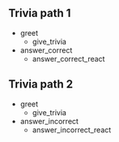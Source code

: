 <!-- # Trivia path 0
* greet
    - give_trivia
* answer
    - verify_answer

* out_of_scope
    - utter_out_of_scope -->

## Trivia path 1
* greet
    - give_trivia
* answer_correct
    - answer_correct_react

## Trivia path 2
* greet
    - give_trivia
* answer_incorrect
    - answer_incorrect_react




<!-- ## story_goodbye
* goodbye
    - button_test

## story_thankyou
* thanks
    - utter_noworries -->



<!-- ## Trivia path 1
* greet
    - utter_greet
* affirm
    - utter_ask_type
* inform{"trivia_type": "general"}
        - give_trivia

## Trivia path 1
* greet
    - utter_greet
* affirm
    - utter_ask_type
* inform{"trivia_type": "geography"}
    - give_trivia


## Trivia path 1
* greet
    - utter_greet
* affirm
    - utter_ask_type
* inform{"trivia_type": "books"}
    - give_trivia


## Trivia path no
* greet
    - utter_greet
* deny
    - utter_goodbye

## story_goodbye
* goodbye
    - utter_goodbye

## story_thankyou
* thanks
    - utter_noworries -->

